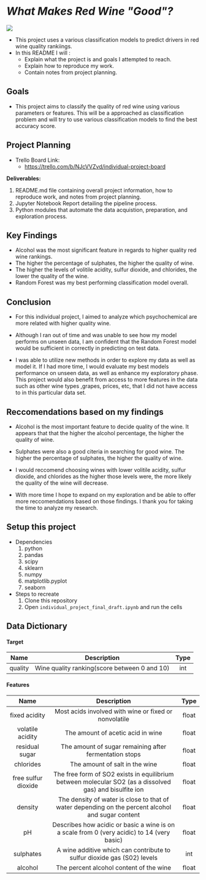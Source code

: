 # _What Makes Red Wine "Good"?_

![](https://images.unsplash.com/photo-1506377247377-2a5b3b417ebb?ixid=MXwxMjA3fDB8MHxwaG90by1wYWdlfHx8fGVufDB8fHw%3D&ixlib=rb-1.2.1&auto=format&fit=crop&w=1050&q=80)




- This project uses a various classification models to predict drivers in red wine quality rankiings.
- In this README I will :
    * Explain what the project is and goals I attempted to reach. 
    * Explain how to reproduce my work. 
    * Contain notes from project planning.

## Goals
- This project aims to classify the quality of red wine using various parameters or features. This will be a approached as classification problem and will try to use various classification models to find the best accuracy score.

## Project Planning
- Trello Board Link:
  - https://trello.com/b/NJcVVZvd/individual-project-board

**Deliverables:**
1. README.md file containing overall project information, how to reproduce work, and notes from project planning.
2. Jupyter Notebook Report detailing the pipeline process.
3. Python modules that automate the data acquistion, preparation, and exploration process.

## Key Findings 
* Alcohol was the most significant feature in regards to higher quality red wine rankings.
*  The higher the percentage of sulphates, the higher the quality of wine. 
* The higher the levels of volitile acidity, sulfur dioxide, and chlorides, the lower the quality of the wine.
* Random Forest was my best performing classification model overall.

## Conclusion
- For this individual project, I aimed to analyze which psychochemical are more related with higher quality wine.
- Although I ran out of time and was unable to see how my model performs on unseen data, I am confident that the Random Forest model would be sufficient in correctly in predicting on test data.

- I was able to utilize new methods in order to explore my data as well as model it. If I had more time, I would evaluate my best models performance on unseen data, as well as enhance my exploratory phase. This project would also benefit from access to more features in the data such as  other wine types ,grapes, prices, etc, that I did not have access to in this particular data set.

## Reccomendations based on my findings 
- Alcohol is the most important feature to decide quality of the wine. It appears that that the higher the alcohol percentage, the higher the quality of wine. 

- Sulphates were also a good citeria in searching for good wine. The higher the percentage of sulphates, the higher the quality of wine. 

- I would reccomend choosing wines with lower volitile acidity, sulfur dioxide, and chlorides as the higher those levels were, the more likely the quality of the wine will decrease.

- With more time I hope to expand on my exploration and be able to offer more reccomendations based on those findings. I thank you for taking the time to analyze my research.



## Setup this project
* Dependencies
    1. python
    2. pandas
    3. scipy
    4. sklearn
    5. numpy
    6. matplotlib.pyplot
    7. seaborn
* Steps to recreate
    1. Clone this repository
    3. Open `individual_project_final_draft.ipynb` and run the cells


## Data Dictionary 

#### Target
Name | Description | Type
:---: | :---: | :---:
quality | Wine quality ranking(score between 0 and 10) | int

#### Features
Name | Description | Type
:---: | :---: | :---:
fixed acidity  |  Most acids involved with wine or fixed or nonvolatile | float
volatile acidity  |  The amount of acetic acid in wine | float
residual sugar | The amount of sugar remaining after fermentation stops| float
chlorides | The amount of salt in the wine | float
free sulfur dioxide | The free form of SO2 exists in equilibrium between molecular SO2 (as a dissolved gas) and bisulfite ion | float
density | The density of water is close to that of water depending on the percent alcohol and sugar content  | float
pH | Describes how acidic or basic a wine is on a scale from 0 (very acidic) to 14 (very basic) | float
sulphates | A wine additive which can contribute to sulfur dioxide gas (S02) levels | int
alcohol | The percent alcohol content of the wine| float
